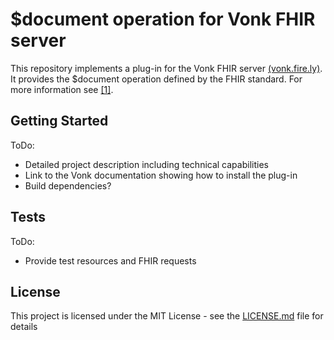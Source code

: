 # $document operation for Vonk FHIR server

This repository implements a plug-in for the Vonk FHIR server [(vonk.fire.ly)](vonk.fire.ly). It provides the $document operation defined by the FHIR standard. For more information see [[1]](https://www.hl7.org/fhir/operation-composition-document.html).

## Getting Started

ToDo:
* Detailed project description including technical capabilities
* Link to the Vonk documentation showing how to install the plug-in
* Build dependencies?

## Tests

ToDo: 
* Provide test resources and FHIR requests

## License

This project is licensed under the MIT License - see the [LICENSE.md](LICENSE.md) file for details
